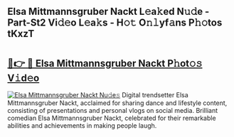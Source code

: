 ## Elsa Mittmannsgruber Nackt L𝚎a𝚔ed N𝚞𝚍e - Part-St2 Vi𝚍𝚎o L𝚎a𝚔s - H𝚘𝚝 O𝚗𝚕yf𝚊ns P𝚑𝚘tos tKxzT

# <h2><a href="http://kf1c96o.oniu.top/?m=Elsa+Mittmannsgruber+Nackt">🔗👉 🔴 Elsa Mittmannsgruber Nackt P𝚑ot𝚘𝚜 V𝚒d𝚎o</a></h2>

[![Elsa Mittmannsgruber Nackt Nu𝚍e𝚜](https://i.imgur.com/0qMVB7G.gif)](http://kf1c96o.oniu.top/?m=Elsa+Mittmannsgruber+Nackt)
Digital trendsetter Elsa Mittmannsgruber Nackt, acclaimed for sharing dance and lifestyle content, consisting of presentations and personal vlogs on social media. Brilliant comedian Elsa Mittmannsgruber Nackt, celebrated for their remarkable abilities and achievements in making people laugh.  
